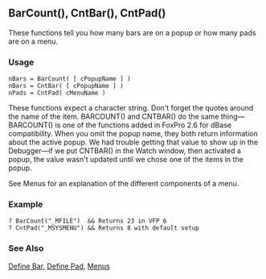 ## BarCount(), CntBar(), CntPad()

These functions tell you how many bars are on a popup or how many pads are on a menu.

### Usage

```foxpro
nBars = BarCount( [ cPopupName ] )
nBars = CntBar( [ cPopupName ] )
nPads = CntPad( cMenuName )
```

These functions expect a character string. Don't forget the quotes around the name of the item. BARCOUNT() and CNTBAR() do the same thing&mdash;BARCOUNT() is one of the functions added in FoxPro 2.6 for dBase compatibility. When you omit the popup name, they both return information about the active popup. We had trouble getting that value to show up in the Debugger&mdash;if we put CNTBAR() in the Watch window, then activated a popup, the value wasn't updated until we chose one of the items in the popup.

See Menus for an explanation of the different components of a menu.

### Example

```foxpro
? BarCount("_MFILE")  && Returns 23 in VFP 6
? CntPad("_MSYSMENU") && Returns 8 with default setup
```
### See Also

[Define Bar](s4g098.md), [Define Pad](s4g098.md), [Menus](s4g304.md)